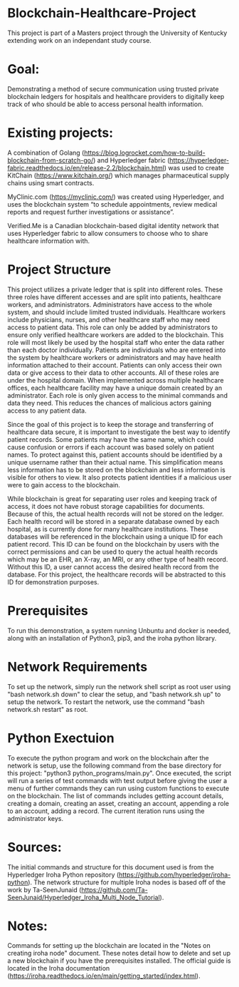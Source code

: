 # Blockchain-Healthcare-Project

This project is part of a Masters project through the University of Kentucky extending work on an independant study course.

# Goal: 

Demonstrating a method of secure communication using trusted private blockchain ledgers for hospitals and healthcare providers to digitally keep track of who should be able to access personal health information. 

# Existing projects: 

A combination of Golang (https://blog.logrocket.com/how-to-build-blockchain-from-scratch-go/) and Hyperledger fabric (https://hyperledger-fabric.readthedocs.io/en/release-2.2/blockchain.html) was used to create KitChain (https://www.kitchain.org/) which manages pharmaceutical supply chains using smart contracts.
	
MyClinic.com (https://myclinic.com/) was created using Hyperledger, and uses the blockchain system “to schedule appointments, review medical reports and request further investigations or assistance”.
	
Verified.Me is a Canadian blockchain-based digital identity network that uses Hyperledger fabric to allow consumers to choose who to share healthcare information with.

# Project Structure

This project utilizes a private ledger that is split into different roles. These three roles have different accesses and are split into patients, healthcare workers, and administrators. Administrators have access to the whole system, and should include limited trusted individuals. Healthcare workers include physicians, nurses, and other healthcare staff who may need access to patient data. This role can only be added by administrators to ensure only verified healthcare workers are added to the blockchain. This role will most likely be used by the hospital staff who enter the data rather than each doctor individually. Patients are individuals who are entered into the system by healthcare workers or administrators and may have health information attached to their account. Patients can only access their own data or give access to their data to other accounts. All of these roles are under the hospital domain. When implemented across multiple healthcare offices, each healthcare facility may have a unique domain created by an administrator. Each role is only given access to the minimal commands and data they need. This reduces the chances of malicious actors gaining access to any patient data.

Since the goal of this project is to keep the storage and transferring of healthcare data secure, it is important to investigate the best way to identify patient records. Some patients may have the same name, which could cause confusion or errors if each account was based solely on patient names. To protect against this, patient accounts should be identified by a unique username rather than their actual name. This simplification means less information has to be stored on the blockchain and less information is visible for others to view. It also protects patient identities if a malicious user were to gain access to the blockchain.

While blockchain is great for separating user roles and keeping track of access, it does not have robust storage capabilities for documents. Because of this, the actual health records will not be stored on the ledger. Each health record will be stored in a separate database owned by each hospital, as is currently done for many healthcare institutions. These databases will be referenced in the blockchain using a unique ID for each patient record. This ID can be found on the blockchain by users with the correct permissions and can be used to query the actual health records which may be an EHR, an X-ray, an MRI, or any other type of health record. Without this ID, a user cannot access the desired health record from the database. For this project, the healthcare records will be abstracted to this ID for demonstration purposes.

# Prerequisites

To run this demonstration, a system running Unbuntu and docker is needed, along with an installation of Python3, pip3, and the iroha python library.

# Network Requirements

To set up the network, simply run the network shell script as root user using "bash network.sh down" to clear the setup, and "bash network.sh up" to setup the network. To restart the network, use the command "bash network.sh restart" as root.

# Python Exectuion

To execute the python program and work on the blockchain after the network is setup, use the following command from the base directory for this project: "python3 python_programs/main.py". Once executed, the script will run a series of test commands with test output before giving the user a menu of further commands they can run using custom functions to execute on the blockchain. The list of commands includes getting account details, creating a domain, creating an asset, creating an account, appending a role to an account, adding a record. The current iteration runs using the administrator keys.

# Sources: 

The initial commands and structure for this document used is from the Hyperledger Iroha Python repository (https://github.com/hyperledger/iroha-python).
The network structure for multiple Iroha nodes is based off of the work by Ta-SeenJunaid (https://github.com/Ta-SeenJunaid/Hyperledger_Iroha_Multi_Node_Tutorial).

# Notes:

Commands for setting up the blockchain are located in the "Notes on creating iroha node" document. These notes detail how to delete and set up a new blockchain if you have the prerequisites installed. The official guide is located in the Iroha documentation (https://iroha.readthedocs.io/en/main/getting_started/index.html).
